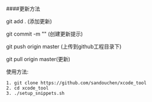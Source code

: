 ####更新方法

git add . (添加更新)

git commit -m "" (创建更新提示)

git push origin master (上传到github工程目录下)

git pull origin master(更新)

使用方法:

	1. git clone https://github.com/sandouchen/xcode_tool
	2. cd xcode_tool
	3. ./setup_snippets.sh
